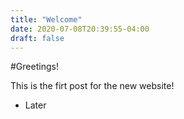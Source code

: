 ```yaml
---
title: "Welcome"
date: 2020-07-08T20:39:55-04:00
draft: false
---
```


#Greetings!

This is the firt post for the new website!

- Later
